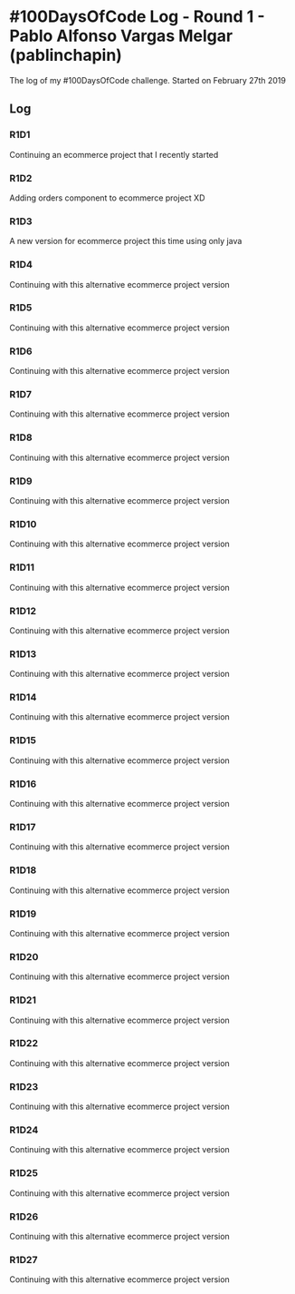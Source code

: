 # #100DaysOfCode Log - Round 1 - Pablo Alfonso Vargas Melgar (pablinchapin)

The log of my #100DaysOfCode challenge. Started on February 27th 2019

## Log

### R1D1 
Continuing an ecommerce project that I recently started

### R1D2
Adding orders component to ecommerce project XD

### R1D3
A new version for ecommerce project this time using only java

### R1D4
Continuing with this alternative ecommerce project version

### R1D5
Continuing with this alternative ecommerce project version

### R1D6
Continuing with this alternative ecommerce project version

### R1D7
Continuing with this alternative ecommerce project version

### R1D8
Continuing with this alternative ecommerce project version

### R1D9
Continuing with this alternative ecommerce project version

### R1D10
Continuing with this alternative ecommerce project version

### R1D11
Continuing with this alternative ecommerce project version

### R1D12
Continuing with this alternative ecommerce project version

### R1D13
Continuing with this alternative ecommerce project version

### R1D14
Continuing with this alternative ecommerce project version

### R1D15
Continuing with this alternative ecommerce project version

### R1D16
Continuing with this alternative ecommerce project version

### R1D17
Continuing with this alternative ecommerce project version

### R1D18
Continuing with this alternative ecommerce project version

### R1D19
Continuing with this alternative ecommerce project version

### R1D20
Continuing with this alternative ecommerce project version

### R1D21
Continuing with this alternative ecommerce project version

### R1D22
Continuing with this alternative ecommerce project version

### R1D23
Continuing with this alternative ecommerce project version

### R1D24
Continuing with this alternative ecommerce project version

### R1D25
Continuing with this alternative ecommerce project version

### R1D26
Continuing with this alternative ecommerce project version

### R1D27
Continuing with this alternative ecommerce project version
